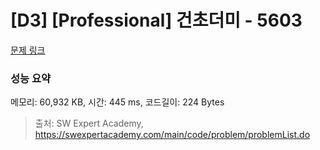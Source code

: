 # [D3] [Professional] 건초더미 - 5603 

[문제 링크](https://swexpertacademy.com/main/code/problem/problemDetail.do?contestProbId=AWXGEbd6cjMDFAUo) 

### 성능 요약

메모리: 60,932 KB, 시간: 445 ms, 코드길이: 224 Bytes



> 출처: SW Expert Academy, https://swexpertacademy.com/main/code/problem/problemList.do